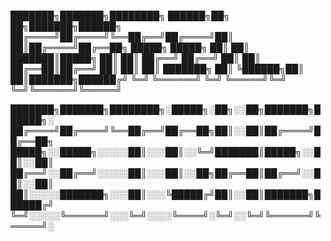 
███████╗███████╗████████╗ ██████╗██╗  ██╗███████╗██████╗ 
██╔════╝██╔════╝╚══██╔══╝██╔════╝██║  ██║██╔════╝██╔══██╗
█████╗  █████╗     ██║   ██║     ███████║█████╗  ██║  ██║
██╔══╝  ██╔══╝     ██║   ██║     ██╔══██║██╔══╝  ██║  ██║
██║     ███████╗   ██║   ╚██████╗██║  ██║███████╗██████╔╝
╚═╝     ╚══════╝   ╚═╝    ╚═════╝╚═╝  ╚═╝╚══════╝╚═════╝ 


                                                         

███████╗███████╗████████╗░█████╗░██╗░░██╗███████╗██████╗░
██╔════╝██╔════╝╚══██╔══╝██╔══██╗██║░░██║██╔════╝██╔══██╗
█████╗░░█████╗░░░░░██║░░░██║░░╚═╝███████║█████╗░░██║░░██║
██╔══╝░░██╔══╝░░░░░██║░░░██║░░██╗██╔══██║██╔══╝░░██║░░██║
██║░░░░░███████╗░░░██║░░░╚█████╔╝██║░░██║███████╗██████╔╝
╚═╝░░░░░╚══════╝░░░╚═╝░░░░╚════╝░╚═╝░░╚═╝╚══════╝╚═════╝░



